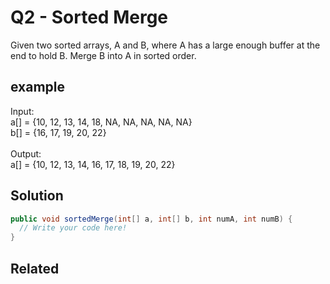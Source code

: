 # Q2 - Sorted Merge

Given two sorted arrays, A and B, where A has a large enough buffer at the end to hold B.
Merge B into A in sorted order.

## example
Input:<br>
a[] = {10, 12, 13, 14, 18, NA, NA, NA, NA, NA}<br>
b[] = {16, 17, 19, 20, 22}<br>
<br>
Output:<br>
a[] = {10, 12, 13, 14, 16, 17, 18, 19, 20, 22}

## Solution

```java
public void sortedMerge(int[] a, int[] b, int numA, int numB) {
  // Write your code here!
}
```

## Related
